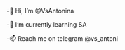  -👋 Hi, I’m @VsAntonina
 
 -🌱 I’m currently learning SA
 
 -📫 Reach me on telegram @vs_antoni

<!---
VsAntonina/VsAntonina is a ✨ special ✨ repository because its `README.md` (this file) appears on your GitHub profile.
You can click the Preview link to take a look at your changes.
--->
